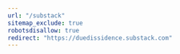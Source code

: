 ```yaml
---
url: "/substack"
sitemap_exclude: true
robotsdisallow: true
redirect: "https://duedissidence.substack.com"
---
```

